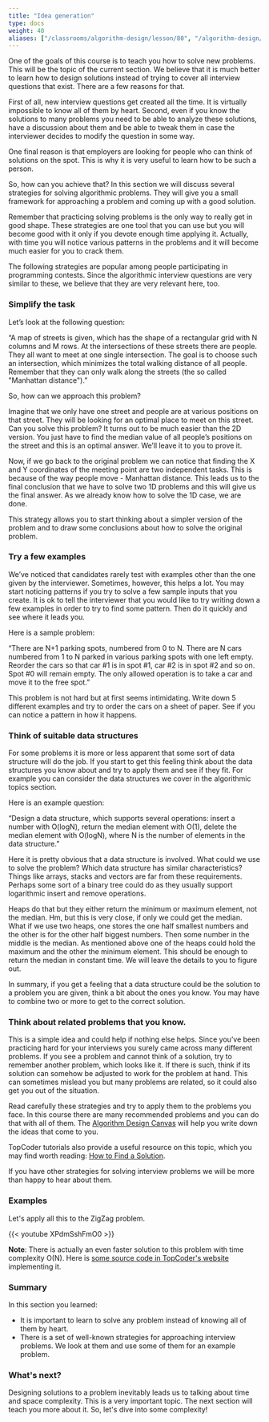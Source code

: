 ```yaml
---
title: "Idea generation"
type: docs
weight: 40
aliases: ["/classrooms/algorithm-design/lesson/80", "/algorithm-design/idea-generation"]
---
```

One of the goals of this course is to teach you how to solve new problems. This will be the topic of the current section. We believe that it is much better to learn how to design solutions instead of trying to cover all interview questions that exist. There are a few reasons for that.

First of all, new interview questions get created all the time. It is virtually impossible to know all of them by heart. Second, even if you know the solutions to many problems you need to be able to analyze these solutions, have a discussion about them and be able to tweak them in case the interviewer decides to modify the question in some way.

One final reason is that employers are looking for people who can think of solutions on the spot. This is why it is very useful to learn how to be such a person.

So, how can you achieve that? In this section we will discuss several strategies for solving algorithmic problems. They will give you a small framework for approaching a problem and coming up with a good solution.

Remember that practicing solving problems is the only way to really get in good shape. These strategies are one tool that you can use but you will become good with it only if you devote enough time applying it. Actually, with time you will notice various patterns in the problems and it will become much easier for you to crack them.

The following strategies are popular among people participating in programming contests. Since the algorithmic interview questions are very similar to these, we believe that they are very relevant here, too.

### Simplify the task

Let’s look at the following question:

“A map of streets is given, which has the shape of a rectangular grid with N columns and M rows. At the intersections of these streets there are people. They all want to meet at one single intersection. The goal is to choose such an intersection, which minimizes the total walking distance of all people. Remember that they can only walk along the streets (the so called "Manhattan distance").”

So, how can we approach this problem?

Imagine that we only have one street and people are at various positions on that street. They will be looking for an optimal place to meet on this street. Can you solve this problem? It turns out to be much easier than the 2D version. You just have to find the median value of all people’s positions on the street and this is an optimal answer. We’ll leave it to you to prove it.

Now, if we go back to the original problem we can notice that finding the X and Y coordinates of the meeting point are two independent tasks. This is because of the way people move - Manhattan distance. This leads us to the final conclusion that we have to solve two 1D problems and this will give us the final answer. As we already know how to solve the 1D case, we are done.

This strategy allows you to start thinking about a simpler version of the problem and to draw some conclusions about how to solve the original problem.

### Try a few examples

We’ve noticed that candidates rarely test with examples other than the one given by the interviewer. Sometimes, however, this helps a lot. You may start noticing patterns if you try to solve a few sample inputs that you create. It is ok to tell the interviewer that you would like to try writing down a few examples in order to try to find some pattern. Then do it quickly and see where it leads you.

Here is a sample problem:

“There are N+1 parking spots, numbered from 0 to N. There are N cars numbered from 1 to N parked in various parking spots with one left empty. Reorder the cars so that car #1 is in spot #1, car #2 is in spot #2 and so on. Spot #0 will remain empty. The only allowed operation is to take a car and move it to the free spot.”

This problem is not hard but at first seems intimidating. Write down 5 different examples and try to order the cars on a sheet of paper. See if you can notice a pattern in how it happens.

### Think of suitable data structures

For some problems it is more or less apparent that some sort of data structure will do the job. If you start to get this feeling think about the data structures you know about and try to apply them and see if they fit. For example you can consider the data structures we cover in the algorithmic topics section.

Here is an example question:

“Design a data structure, which supports several operations: insert a number with O(logN), return the median element with O(1), delete the median element with O(logN), where N is the number of elements in the data structure.”

Here it is pretty obvious that a data structure is involved. What could we use to solve the problem? Which data structure has similar characteristics? Things like arrays, stacks and vectors are far from these requirements. Perhaps some sort of a binary tree could do as they usually support logarithmic insert and remove operations.

Heaps do that but they either return the minimum or maximum element, not the median. Hm, but this is very close, if only we could get the median. What if we use two heaps, one stores the one half smallest numbers and the other is for the other half biggest numbers. Then some number in the middle is the median. As mentioned above one of the heaps could hold the maximum and the other the minimum element. This should be enough to return the median in constant time. We will leave the details to you to figure out.

In summary, if you get a feeling that a data structure could be the solution to a problem you are given, think a bit about the ones you know. You may have to combine two or more to get to the correct solution.

### Think about related problems that you know.

This is a simple idea and could help if nothing else helps. Since you’ve been practicing hard for your interviews you surely came across many different problems. If you see a problem and cannot think of a solution, try to remember another problem, which looks like it. If there is such, think if its solution can somehow be adjusted to work for the problem at hand. This can sometimes mislead you but many problems are related, so it could also get you out of the situation.

Read carefully these strategies and try to apply them to the problems you face. In this course there are many recommended problems and you can do that with all of them. The [Algorithm Design Canvas](/files/the-algorithm-design-canvas.pdf) will help you write down the ideas that come to you.

TopCoder tutorials also provide a useful resource on this topic, which you may find worth reading: <a href="https://www.topcoder.com/community/data-science/data-science-tutorials/how-to-find-a-solution/" target="_blank" rel="noopener noreferrer">How to Find a Solution</a>.

If you have other strategies for solving interview problems we will be more than happy to hear about them.

### Examples

Let's apply all this to the ZigZag problem.

<div class="row">
<div class="col-md-8 col-md-offset-2">
<div class="embed-responsive embed-responsive-16by9 text-center">
{{< youtube XPdmSshFmO0 >}}
</div>
</div>
</div>

**Note**: There is actually an even faster solution to this problem with time complexity O(N). Here is <a href="https://community.topcoder.com/stat?c=problem_solution&cr=107835&rd=4493&pm=1259" target="_blank" rel="noopener noreferrer">some source code in TopCoder's website</a> implementing it.

### Summary

In this section you learned:

- It is important to learn to solve any problem instead of knowing all of them by heart.
- There is a set of well-known strategies for approaching interview problems. We look at them and use some of them for an example problem.

### What's next?

Designing solutions to a problem inevitably leads us to talking about time and space complexity. This is a very important topic. The next section will teach you more about it. So, let's dive into some complexity!

